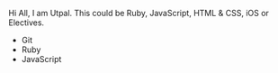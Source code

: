 Hi All, I am Utpal.
This could be Ruby, JavaScript, HTML & CSS, iOS or Electives.
* Git
* Ruby
* JavaScript
